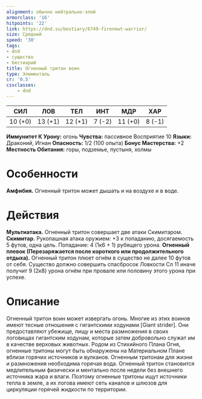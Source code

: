 ```yaml
---
alignment: обычно нейтрально-злой
armorclass: '16'
hitpoints: '22'
link: https://dnd.su/bestiary/6749-firenewt-warrior/
size: Средний
speed: '30'
tags:
- dnd
- существо
- бестиарий
title: Огненный тритон воин
type: Элементаль
cr: '0.5'
cssclasses:
    - dnd
---
```



| СИЛ | ЛОВ | ТЕЛ | ИНТ | МДР | ХАР |
|---|---|---|---|---|---|
| 10 (+0) | 13 (+1) | 12 (+1) | 7 (-2) | 11 (+0) | 8 (-1) |
**Иммунитет К Урону:** огонь
**Чувства:** пассивное Восприятие 10
**Языки:** Драконий, Игнан
**Опасность:** 1/2 (100 опыта)
**Бонус Мастерства:** +2
**Местность Обитания:** горы, подземье, пустыня, холмы


# Особенности
**Амфибия.** Огненный тритон может дышать и на воздухе и в воде.


# Действия
**Мультиатака.** Огненный тритон совершает две атаки Скимитаром.
**Скимитар.** Рукопашная атака оружием: +3 к попаданию, досягаемость 5 футов, одна цель. Попадание: 4 (1к6 + 1) рубящего урона.
**Огненный плевок (Перезаряжается после короткого или продолжительного отдыха).** Огненный тритон плюет огнём в существо не далее 10 футов от себя. Существо должно совершить спасбросок Ловкости Сл 11 иначе получит 9 (2к8) урона огнём при провале или половину этого урона при успехе.


# Описание
Огненный тритон воин может извергать огонь. Многие из этих воинов имеют тесные отношения с гигантскими ходунами [Giant strider]. Они предоставляют убежище, пищу и места размножения в своих логовищах гигантским ходунам, которые затем добровольно служат им в качестве верховых животных.  Родом из Стихийного Плана Огня, огненные тритоны могут быть обнаружены на Материальном Плане вблизи горячих источников и вулканов. Огненным тритонам для жизни и размножения необходима горячая вода. Огненный тритон становится медлительным физически и ментально после недели без внешнего источника жара и влаги. Поэтому огненные тритоны ищут источники тепла в земле, а их логова имеют сеть каналов и шлюзов для циркуляции горячей жидкости по территории.